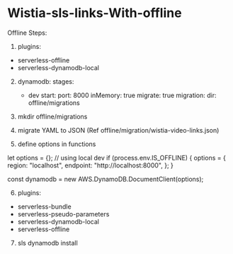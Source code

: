 # Wistia-sls-links-With-offline

Offline Steps:

1. plugins:

- serverless-offline
- serverless-dynamodb-local

2. dynamodb:
   stages:

   - dev
     start:
     port: 8000
     inMemory: true
     migrate: true
     migration:
     dir: offline/migrations

3. mkdir offline/migrations

4. migrate YAML to JSON (Ref offline/migration/wistia-video-links.json)

5. define options in functions

let options = {};
// using local dev
if (process.env.IS_OFFLINE) {
options = {
region: "localhost",
endpoint: "http://localhost:8000",
};
}

const dynamodb = new AWS.DynamoDB.DocumentClient(options);

6. plugins:
  - serverless-bundle
  - serverless-pseudo-parameters
  - serverless-dynamodb-local
  - serverless-offline

7. sls dynamodb install
